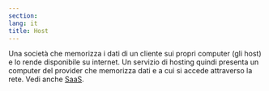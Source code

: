 ```yaml
---
section: 
lang: it
title: Host
---
```

Una società che memorizza i dati di un cliente sui propri computer (gli host) e lo rende disponibile su internet. Un servizio di hosting quindi presenta un computer del provider che memorizza dati e a cui si accede attraverso la rete. Vedi anche [SaaS](/glossary/it/saas/).
